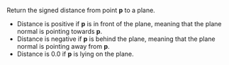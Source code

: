 Return the signed distance from point __p__ to a plane.

- Distance is positive if __p__ is in front of the plane, meaning that the plane normal is pointing towards __p__.
- Distance is negative if __p__ is behind the plane, meaning that the plane normal is pointing away from __p__.
- Distance is 0.0 if **p** is lying on the plane.